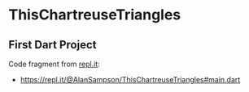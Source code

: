 # ThisChartreuseTriangles

## First Dart Project

Code fragment from [repl.it](https://repl.it/):

- https://repl.it/@AlanSampson/ThisChartreuseTriangles#main.dart